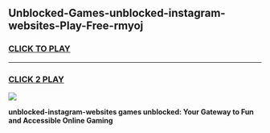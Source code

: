 
## Unblocked-Games-unblocked-instagram-websites-Play-Free-rmyoj
<h3>
<a href="https://premium76.site?title=unblocked-instagram-websites&ref=10A">CLICK TO PLAY</a></h3>
<hr>

<h3>
<a href="https://premium76.site?title=unblocked-instagram-websites&ref=10A">CLICK 2 PLAY</a>
  
</h3>

<a href="https://premium76.site?title=unblocked-instagram-websites&ref=10A"><img src="https://clearcache.store/games.png"></a>


**unblocked-instagram-websites games unblocked: Your Gateway to Fun and Accessible Online Gaming**
